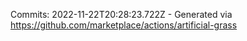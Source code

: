 Commits: 2022-11-22T20:28:23.722Z - Generated via https://github.com/marketplace/actions/artificial-grass
<br>
